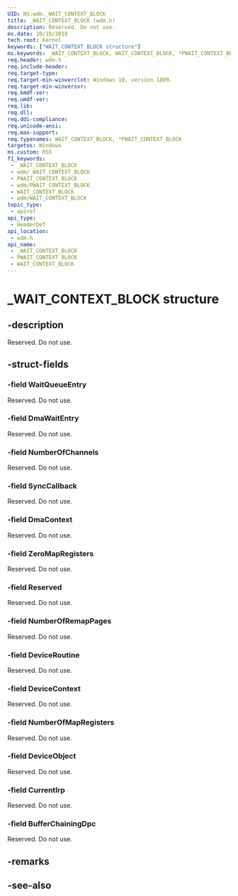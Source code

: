 ```yaml
---
UID: NS:wdm._WAIT_CONTEXT_BLOCK
title: _WAIT_CONTEXT_BLOCK (wdm.h)
description: Reserved. Do not use.
ms.date: 10/19/2018
tech.root: kernel
keywords: ["WAIT_CONTEXT_BLOCK structure"]
ms.keywords: _WAIT_CONTEXT_BLOCK, WAIT_CONTEXT_BLOCK, *PWAIT_CONTEXT_BLOCK,
req.header: wdm.h
req.include-header: 
req.target-type: 
req.target-min-winverclnt: Windows 10, version 1809.
req.target-min-winversvr: 
req.kmdf-ver: 
req.umdf-ver: 
req.lib: 
req.dll: 
req.ddi-compliance: 
req.unicode-ansi: 
req.max-support: 
req.typenames: WAIT_CONTEXT_BLOCK, *PWAIT_CONTEXT_BLOCK
targetos: Windows
ms.custom: RS5
f1_keywords:
 - _WAIT_CONTEXT_BLOCK
 - wdm/_WAIT_CONTEXT_BLOCK
 - PWAIT_CONTEXT_BLOCK
 - wdm/PWAIT_CONTEXT_BLOCK
 - WAIT_CONTEXT_BLOCK
 - wdm/WAIT_CONTEXT_BLOCK
topic_type:
 - apiref
api_type:
 - HeaderDef
api_location:
 - wdm.h
api_name:
 - _WAIT_CONTEXT_BLOCK
 - PWAIT_CONTEXT_BLOCK
 - WAIT_CONTEXT_BLOCK
---
```


# _WAIT_CONTEXT_BLOCK structure


## -description

Reserved. Do not use.

## -struct-fields

### -field WaitQueueEntry

Reserved. Do not use.

### -field DmaWaitEntry

Reserved. Do not use.

### -field NumberOfChannels

Reserved. Do not use.

### -field SyncCallback

Reserved. Do not use.

### -field DmaContext

Reserved. Do not use.

### -field ZeroMapRegisters

Reserved. Do not use.

### -field Reserved

Reserved. Do not use.

### -field NumberOfRemapPages

Reserved. Do not use.

### -field DeviceRoutine

Reserved. Do not use.

### -field DeviceContext

Reserved. Do not use.

### -field NumberOfMapRegisters

Reserved. Do not use.

### -field DeviceObject

Reserved. Do not use.

### -field CurrentIrp

Reserved. Do not use.

### -field BufferChainingDpc

Reserved. Do not use.

## -remarks

## -see-also

